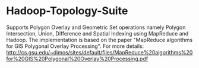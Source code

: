 Hadoop-Topology-Suite
=====================
Supports Polygon Overlay and Geometric Set operations namely Polygon Intersection, Union, Difference and Spatial Indexing 
using MapReduce and Hadoop. The implementation is based on the paper "MapReduce algorithms for GIS Polygonal Overlay 
Processing". For more details: http://cs.gsu.edu/~dimos/sites/default/files/MapReduce%20algorithms%20for%20GIS%20Polygonal%20Overlay%20Processing.pdf
